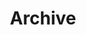 ---
title         : "Archive"
layout        : posts
classes       : wide
permalink     : /year-archive/
author_profile: true
---